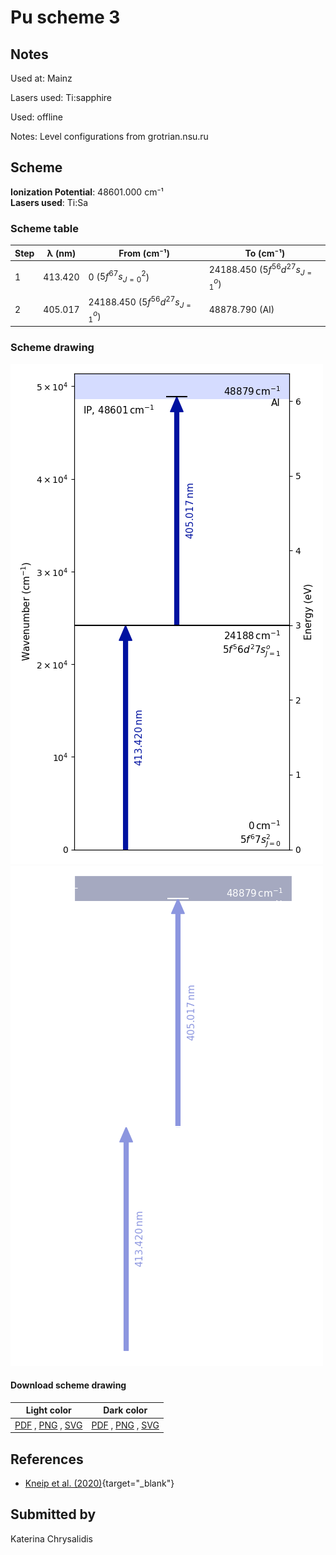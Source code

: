 # Pu scheme 3

## Notes

Used at: Mainz

Lasers used: Ti:sapphire

Used: offline

Notes: Level configurations from grotrian.nsu.ru





## Scheme

**Ionization Potential**: 48601.000 cm⁻¹  
**Lasers used**: Ti:Sa

### Scheme table

| Step | λ (nm)  |           From (cm⁻¹)            |            To (cm⁻¹)             |
| ---- | ------- | -------------------------------- | -------------------------------- |
| 1    | 413.420 | 0 ($5f^67s^2_{J=0}$)             | 24188.450 ($5f^56d^27s^o_{J=1}$) |
| 2    | 405.017 | 24188.450 ($5f^56d^27s^o_{J=1}$) | 48878.790 (AI)                   |


### Scheme drawing

![pu scheme, light mode](pu-003/pu-003-light.png#only-light)
![pu scheme, dark mode](pu-003/pu-003-dark-web.png#only-dark)

#### Download scheme drawing

|                                            Light color                                            |                                           Dark color                                           |
| ------------------------------------------------------------------------------------------------- | ---------------------------------------------------------------------------------------------- |
| [PDF](pu-003/pu-003-light.pdf) , [PNG](pu-003/pu-003-light.png) , [SVG](pu-003/pu-003-light.svg)  | [PDF](pu-003/pu-003-dark.pdf) , [PNG](pu-003/pu-003-dark.png) , [SVG](pu-003/pu-003-dark.svg)  |


## References

  - [Kneip et al. (2020)](https://doi.org/10.1007/s10751-020-01712-4){target="_blank"}



## Submitted by

Katerina Chrysalidis

